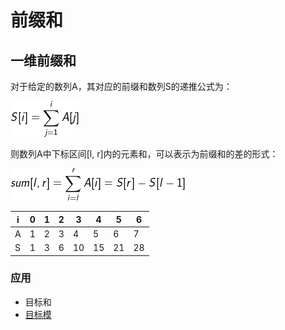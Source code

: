# 前缀和

## 一维前缀和

对于给定的数列A，其对应的前缀和数列S的递推公式为：

![](1.png)

则数列A中下标区间[l, r]内的元素和，可以表示为前缀和的差的形式：

![](2.png)

| i | 0 | 1 | 2 | 3 | 4 | 5 | 6 |
|---|---|---|---|---|---|---|---|
| A | 1 | 2 | 3 | 4 | 5 | 6 | 7 |
| S | 1 | 3 | 6 | 10 | 15 | 21 | 28 |

### 应用

- 目标和
- [目标模](目标模)